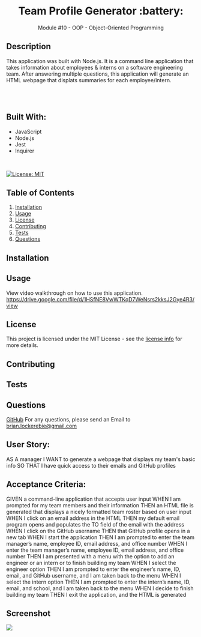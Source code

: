 <h1 align="center">Team Profile Generator :battery: </h1> 
<p align="center">Module #10 - OOP - Object-Oriented Programming</p>


## Description
This application was built with Node.js. It is a command line application that takes information about employees & interns on a software engineering team. After answering multiple questions, this application will generate an HTML webpage that displats summaries for each employee/intern. 
  
  <br/>
  <br/>

## Built With:
  * JavaScript
  * Node.js
  * Jest
  * Inquirer
  <br/>


  [![License: MIT](https://img.shields.io/badge/License-MIT-yellow.svg)](https://opensource.org/licenses/MIT)

  ## Table of Contents
  
  1. [ Installation ](#installation)
  2. [ Usage ](#usage)
  3. [ License ](#license)
  4. [ Contributing ](#contributing)
  5. [ Tests ](#tests)
  6. [ Questions ](#questions)
  

  <a name="installation"></a>
  ## Installation
  

  <a name="usage"></a>

  ## Usage
  View video walkthrough on how to use this application. https://drive.google.com/file/d/1HSfNE8VwWTKqD7WeNsrs2kksJ2Gye4R3/view
  
  <a name="license"></a>

  ## License
  This project is licensed under the MIT License - see the [license info](https://opensource.org/licenses/MIT) for more details.
  

  <a name="contributing"></a>

  ## Contributing
  

  <a name="tests"></a>

  ## Tests
  

  <a name="questions"></a>
  
  ## Questions

  [GitHub](https://github.com/brianlockerbie)
  For any questions, please send an Email to [brian.lockerebie@gmail.com](mailto:brian.lockerebie@gmail.com)

## User Story:
AS A manager
I WANT to generate a webpage that displays my team's basic info
SO THAT I have quick access to their emails and GitHub profiles

## Acceptance Criteria:
GIVEN a command-line application that accepts user input
WHEN I am prompted for my team members and their information
THEN an HTML file is generated that displays a nicely formatted team roster based on user input
WHEN I click on an email address in the HTML
THEN my default email program opens and populates the TO field of the email with the address
WHEN I click on the GitHub username
THEN that GitHub profile opens in a new tab
WHEN I start the application
THEN I am prompted to enter the team manager’s name, employee ID, email address, and office number
WHEN I enter the team manager’s name, employee ID, email address, and office number
THEN I am presented with a menu with the option to add an engineer or an intern or to finish building my team
WHEN I select the engineer option
THEN I am prompted to enter the engineer’s name, ID, email, and GitHub username, and I am taken back to the menu
WHEN I select the intern option
THEN I am prompted to enter the intern’s name, ID, email, and school, and I am taken back to the menu
WHEN I decide to finish building my team
THEN I exit the application, and the HTML is generated


## Screenshot
<img src="team-profile-generator.png">

